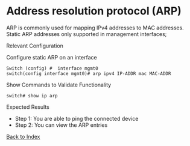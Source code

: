 # Address resolution protocol (ARP) 

ARP is commonly used for mapping IPv4 addresses to MAC addresses. Static ARP addresses only supported in management interfaces;

Relevant Configuration 

Configure static ARP on an interface 

```
Switch (config) #  interface mgmt0
switch(config interface mgmt0)# arp ipv4 IP-ADDR mac MAC-ADDR
```

Show Commands to Validate Functionality 

```
switch# show ip arp
```

Expected Results 

* Step 1: You are able to ping the connected device 
* Step 2: You can view the ARP entries 

[Back to Index](#index)


